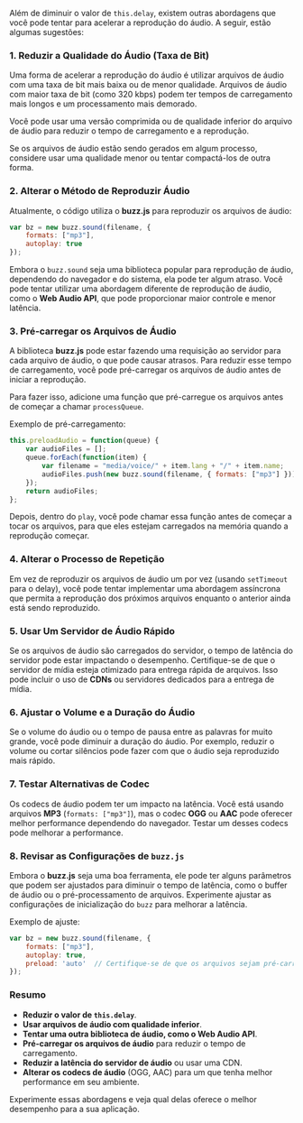 Além de diminuir o valor de `this.delay`, existem outras abordagens que você pode tentar para acelerar a reprodução do áudio. A seguir, estão algumas sugestões:

### 1. **Reduzir a Qualidade do Áudio (Taxa de Bit)**
Uma forma de acelerar a reprodução do áudio é utilizar arquivos de áudio com uma taxa de bit mais baixa ou de menor qualidade. Arquivos de áudio com maior taxa de bit (como 320 kbps) podem ter tempos de carregamento mais longos e um processamento mais demorado.

Você pode usar uma versão comprimida ou de qualidade inferior do arquivo de áudio para reduzir o tempo de carregamento e a reprodução.

Se os arquivos de áudio estão sendo gerados em algum processo, considere usar uma qualidade menor ou tentar compactá-los de outra forma.

### 2. **Alterar o Método de Reproduzir Áudio**
Atualmente, o código utiliza o **buzz.js** para reproduzir os arquivos de áudio:

```javascript
var bz = new buzz.sound(filename, {
    formats: ["mp3"],
    autoplay: true
});
```

Embora o `buzz.sound` seja uma biblioteca popular para reprodução de áudio, dependendo do navegador e do sistema, ela pode ter algum atraso. Você pode tentar utilizar uma abordagem diferente de reprodução de áudio, como o **Web Audio API**, que pode proporcionar maior controle e menor latência.

### 3. **Pré-carregar os Arquivos de Áudio**
A biblioteca **buzz.js** pode estar fazendo uma requisição ao servidor para cada arquivo de áudio, o que pode causar atrasos. Para reduzir esse tempo de carregamento, você pode pré-carregar os arquivos de áudio antes de iniciar a reprodução.

Para fazer isso, adicione uma função que pré-carregue os arquivos antes de começar a chamar `processQueue`.

Exemplo de pré-carregamento:

```javascript
this.preloadAudio = function(queue) {
    var audioFiles = [];
    queue.forEach(function(item) {
        var filename = "media/voice/" + item.lang + "/" + item.name;
        audioFiles.push(new buzz.sound(filename, { formats: ["mp3"] }));
    });
    return audioFiles;
};
```

Depois, dentro do `play`, você pode chamar essa função antes de começar a tocar os arquivos, para que eles estejam carregados na memória quando a reprodução começar.

### 4. **Alterar o Processo de Repetição**
Em vez de reproduzir os arquivos de áudio um por vez (usando `setTimeout` para o delay), você pode tentar implementar uma abordagem assíncrona que permita a reprodução dos próximos arquivos enquanto o anterior ainda está sendo reproduzido.

### 5. **Usar Um Servidor de Áudio Rápido**
Se os arquivos de áudio são carregados do servidor, o tempo de latência do servidor pode estar impactando o desempenho. Certifique-se de que o servidor de mídia esteja otimizado para entrega rápida de arquivos. Isso pode incluir o uso de **CDNs** ou servidores dedicados para a entrega de mídia.

### 6. **Ajustar o Volume e a Duração do Áudio**
Se o volume do áudio ou o tempo de pausa entre as palavras for muito grande, você pode diminuir a duração do áudio. Por exemplo, reduzir o volume ou cortar silêncios pode fazer com que o áudio seja reproduzido mais rápido.

### 7. **Testar Alternativas de Codec**
Os codecs de áudio podem ter um impacto na latência. Você está usando arquivos **MP3** (`formats: ["mp3"]`), mas o codec **OGG** ou **AAC** pode oferecer melhor performance dependendo do navegador. Testar um desses codecs pode melhorar a performance.

### 8. **Revisar as Configurações de `buzz.js`**
Embora o **buzz.js** seja uma boa ferramenta, ele pode ter alguns parâmetros que podem ser ajustados para diminuir o tempo de latência, como o buffer de áudio ou o pré-processamento de arquivos. Experimente ajustar as configurações de inicialização do `buzz` para melhorar a latência.

Exemplo de ajuste:

```javascript
var bz = new buzz.sound(filename, {
    formats: ["mp3"],
    autoplay: true,
    preload: 'auto'  // Certifique-se de que os arquivos sejam pré-carregados
});
```

### Resumo
- **Reduzir o valor de `this.delay`**.
- **Usar arquivos de áudio com qualidade inferior**.
- **Tentar uma outra biblioteca de áudio, como o Web Audio API**.
- **Pré-carregar os arquivos de áudio** para reduzir o tempo de carregamento.
- **Reduzir a latência do servidor de áudio** ou usar uma CDN.
- **Alterar os codecs de áudio** (OGG, AAC) para um que tenha melhor performance em seu ambiente.

Experimente essas abordagens e veja qual delas oferece o melhor desempenho para a sua aplicação.
